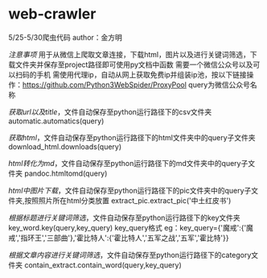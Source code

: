 # web-crawler
5/25-5/30爬虫代码
author：金方明

*注意事项*
用于从微信上爬取文章连接，下载html，图片以及进行关键词筛选，下载文件夹并保存至project路径即可使用py文档中函数
需要一个微信公众号以及可以扫码的手机
需使用代理ip，自动从网上获取免费ip并组装ip池，按以下链接操作：https://github.com/Python3WebSpider/ProxyPool
query为微信公众号名称

*获取url以及title*，文件自动保存至python运行路径下的csv文件夹
automatic.automatics(query)

*获取html*，文件自动保存至python运行路径下的html文件夹中的query子文件夹
download_html.downloads(query)

*html转化为md*，文件自动保存至python运行路径下的md文件夹中的query子文件夹
pandoc.htmltomd(query)

*html中图片下载*，文件自动保存至python运行路径下的pic文件夹中的query子文件夹,按照照片所在html分类放置
extract_pic.extract_pic('中土红皮书')

*根据标题进行关键词筛选*，文件自动保存至python运行路径下的key文件夹
key_word.key(query,key_query)
key_query格式 eg：key_query={'魔戒':{'魔戒','指环王','三部曲'},'霍比特人':{'霍比特人','五军之战','五军','霍比特'}}

*根据文章内容进行关键词筛选*，文件自动保存至python运行路径下的category文件夹
contain_extract.contain_word(query,key_query)


